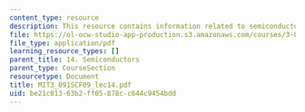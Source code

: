 ```yaml
---
content_type: resource
description: This resource contains information related to semiconductors.
file: https://ol-ocw-studio-app-production.s3.amazonaws.com/courses/3-091sc-introduction-to-solid-state-chemistry-fall-2010/be21c01363b2ff05878cc644c9454bdd_MIT3_091SCF09_lec14.pdf
file_type: application/pdf
learning_resource_types: []
parent_title: 14. Semiconductors
parent_type: CourseSection
resourcetype: Document
title: MIT3_091SCF09_lec14.pdf
uid: be21c013-63b2-ff05-878c-c644c9454bdd
---
```

